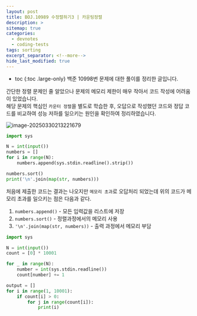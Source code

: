 ```yaml
---
layout: post
title: BOJ.10989 수정렬하기3 | 카운팅정렬
description: >
sitemap: true
categories: 
  - devnotes
  - coding-tests
tags: sorting
excerpt_separator: <!--more-->
hide_last_modified: true
---
```

* toc
{:toc .large-only}
백준 10998번 문제에 대한 풀이를 정리한 글입니다. 

간단한 정렬 문제인 줄 알았으나 문제의 메모리 제한이 매우 작아서 코드 작성에 어려움이 있었습니다.<br>
해당 문제의 핵심인 `카운터 정렬`을 별도로 학습한 후, 오답으로 작성했던 코드와 정답 코드를 비교하여 성능 저하를 일으키는 원인을 확인하여 정리하였습니다.

<!--more-->

![image-20250330213221679](../../../images/2025-03-25-Boj10989/image-20250325151222043.png)

```python
import sys

N = int(input())
numbers = []
for i in range(N):
    numbers.append(sys.stdin.readline().strip())

numbers.sort()
print('\n'.join(map(str, numbers)))
```

처음에 제출한 코드는 결과는 나오지만 `메모리 초과`로 오답처리 되었는데 위의 코드가 메모리 초과를 일으키는 점은 다음과 같다.

1. `numbers.append()` - 모든 입력값을 리스트에 저장
2. `numbers.sort()` - 정렬과정에서의 메모리 사용
3. `'\n'.join(map(str, numbers))` - 출력 과정에서 메모리 부담


```python
import sys

N = int(input())
count = [0] * 10001

for _ in range(N):
    number = int(sys.stdin.readline())
    count[number] += 1

output = []
for i in range(1, 10001):
    if count[i] > 0:
        for j in range(count[i]):
            print(i)
```

